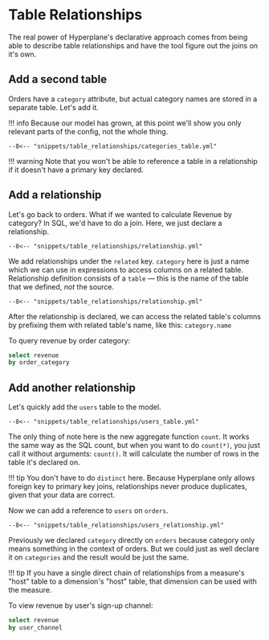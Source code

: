 # Table Relationships

The real power of Hyperplane's declarative approach comes from being able to describe
table relationships and have the tool figure out the joins on it's own.


## Add a second table

Orders have a `category` attribute, but actual category names are stored in a separate
table. Let's add it.

!!! info
    Because our model has grown, at this point we'll show you only relevant parts of the
    config, not the whole thing.

```{ .yaml title=project.yml }
--8<-- "snippets/table_relationships/categories_table.yml"
```

!!! warning
    Note that you won't be able to reference a table in a relationship if it doesn't
    have a primary key declared.


## Add a relationship

Let's go back to orders. What if we wanted to calculate Revenue by category? In SQL,
we'd have to do a join. Here, we just declare a relationship.

```{ .yaml title=project.yml hl_lines="4 5 6 7" }
--8<-- "snippets/table_relationships/relationship.yml"
```

We add relationships under the `related` key. `category` here is just a name which we
can use in expressions to access columns on a related table. Relationship definition
consists of a `table` — this is the name of the table that we defined, _not_ the source.

```{ .yaml title=project.yml hl_lines="11 12 13 14" }
--8<-- "snippets/table_relationships/relationship.yml"
```

After the relationship is declared, we can access the related table's columns by
prefixing them with related table's name, like this: `category.name`

To query revenue by order category:

```sql
select revenue
by order_category
```

## Add another relationship

Let's quickly add the `users` table to the model.

```{ .yaml title=project.yml hl_lines=7 }
--8<-- "snippets/table_relationships/users_table.yml"
```

The only thing of note here is the new aggregate function `count`. It works the same way
as the SQL count, but when you want to do `count(*)`, you just call it without arguments:
`count()`. It will calculate the number of rows in the table it's declared on.

!!! tip
    You don't have to do `distinct` here. Because Hyperplane only allows foreign key to
    primary key joins, relationships never produce duplicates, given that your data are
    correct.

Now we can add a reference to `users` on `orders`.

```{ .yaml title=project.yml hl_lines="8 9 10" }
--8<-- "snippets/table_relationships/users_relationship.yml"
```

Previously we declared `category` directly on `orders` because category only means
something in the context of orders. But we could just as well declare it on `categories`
and the result would be just the same.

!!! tip
    If you have a single direct chain of relationships from a measure's "host" table to a
    dimension's "host" table, that dimension can be used with the measure.

To view revenue by user's sign-up channel:

```sql
select revenue
by user_channel
```
